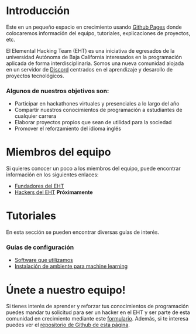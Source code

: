 # Introducción

Este en un pequeño espacio en crecimiento usando [Github Pages](https://pages.github.com/) donde colocaremos información del equipo, tutoriales, explicaciones de proyectos, etc.

El Elemental Hacking Team (EHT) es una iniciativa de egresados de la universidad Autónoma de Baja California interesados en la programación aplicada de forma interdisciplinaria. Somos una nueva comunidad alojada en un servidor de [Discord](https://discord.com) centrados en el aprendizaje y desarollo de proyectos tecnológicos.


### Algunos de nuestros objetivos son:

* Participar en hackathones virtuales y presenciales a lo largo del año
* Compartir nuestros conocimientos de programación a estudiantes de cualquier carrera
* Elaborar proyectos propios que sean de utilidad para la sociedad
* Promover el reforzamiento del idioma inglés


# Miembros del equipo

Si quieres conocer un poco a los miembros del equipo, puede encontrar información en los siguientes enlaces: 

* [Fundadores del EHT](./posts/presentacion.md)
* [Hackers del EHT](./posts/hackers.md) **Próximamente**
 
 
# Tutoriales

En esta sección se pueden encontrar diversas guías de interés. 
 
  
### Guías de configuración

* [Software que utilizamos](./posts/softwareutilizado.md) 
* [Instalación de ambiente para machine learning](./posts/mlsetup.md) 
 
 
# Únete a nuestro equipo!

Si tienes interés de aprender y reforzar tus conocimientos de programación puedes mandar tu solicitud para ser un hacker en el EHT y ser parte de esta comunidad en crecimiento mediante este [formulario](https://forms.gle/p5tNzqUeu2MXfvcR8).
Además, si te interesa puedes ver el [repositorio de Github de esta página](https://github.com/Elemental-Hacking-Team/Elemental-Hacking-Team.github.io).
